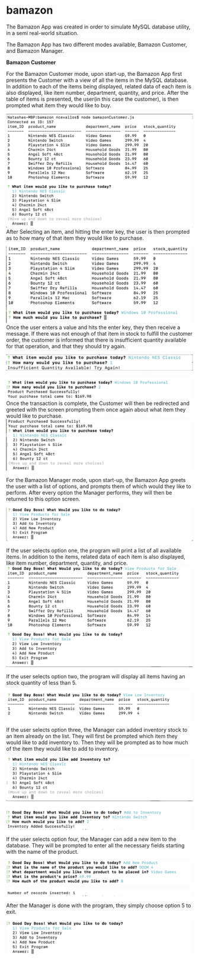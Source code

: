 # bamazon

The Bamazon App was created in order to simulate MySQL database utility, in a semi real-world situation. 

The Bamazon App has two different modes available, Bamazon Customer, and Bamazon Manager.

**Bamazon Customer**

For the Bamazon Customer mode, upon start-up, the Bamazon App first presents the Customer with a view of all the items in the MySQL database. 
In addition to each of the items being displayed, related data of each item is also displayed, like item number, department, quantity, and price. After the table of items is presented, the user(in this case the customer), is then prompted what item they would like to buy. 

![Image of Customer View `](/images/ScreenShot1.png)
After Selecting an item, and hitting the enter key, the user is then prompted as to how many of that item they would like to purchase. 

![Image of Customer View `](/images/ScreenShot2.png)
![Image of Customer View `](/images/ScreenShot3.png)
Once the user enters a value and hits the enter key, they then receive a message. If there was not enough of that item in stock to fulfill the customer order, the customer is informed that there is insufficient quantity available for that operation, and that they should try again.

![Image of Customer View `](/images/ScreenShot4.png)

 ![Image of Customer View `](/images/ScreenShot4.png)
If there is a sufficient amount of the item in stock, the customer is informed that they product purchase was successful. They are also informed of the total purchase price of their item and quantity selection.
![Image of Customer View `](/images/ScreenShot5.png)
Once the transaction is complete, the Customer will then be redirected and greeted with the screen prompting them once again about what item they would like to purchase.
![Image of Customer View `](/images/ScreenShot6.png)


For the Bamazon Manager mode, upon start-up, the Bamazon App greets the user with a list of options, and prompts them of which would they like to perform. After every option the Manager performs, they will then be returned to this option screen.

![Image of Customer View `](/images/MScreenShot1.png)

If the user selects option one, the program will print a list of all available items. In addition to the items, related data of each item is also displayed, like item number, department, quantity, and price.
![Image of Customer View `](/images/MScreenShot2.png)

If the user selects option two, the program will display all items having an stock quantity of less than 5. 

![Image of Customer View `](/images/MScreenShot3.png)

If the user selects option three, the Manager can added inventory stock to an item already on the list. They will first be prompted which item they would like to add inventory to. Then they will be prompted as to how much of the item they would like to add to inventory.

![Image of Customer View `](/images/MScreenShot4.png)

![Image of Customer View `](/images/MScreenshot5.png)

If the user selects option four, the Manager can add a new item to the database. They will be prompted to enter all the necessary fields starting with the name of the product. 


![Image of Customer View `](/images/MScreenShot6.png)

![Image of Customer View `](/images/MScreenShot7.png)

After the Manager is done with the program, they simply choose option 5 to exit.

![Image of Customer View `](/images/MScreenShot8.png)